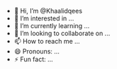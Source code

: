 - 👋 Hi, I’m @Khaalidqees
- 👀 I’m interested in ...
- 🌱 I’m currently learning ...
- 💞️ I’m looking to collaborate on ...
- 📫 How to reach me ...
- 😄 Pronouns: ...
- ⚡ Fun fact: ...

<!---
Khaalidqees/Khaalidqees is a ✨ special ✨ repository because its `README.md` (this file) appears on your GitHub profile.
You can click the Preview link to take a look at your changes.
--->

